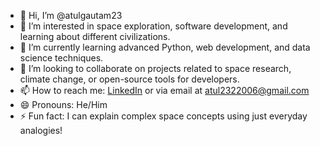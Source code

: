 - 👋 Hi, I’m @atulgautam23  
- 👀 I’m interested in space exploration, software development, and learning about different civilizations.  
- 🌱 I’m currently learning advanced Python, web development, and data science techniques.  
- 💞️ I’m looking to collaborate on projects related to space research, climate change, or open-source tools for developers.  
- 📫 How to reach me: [LinkedIn](https://linkedin.com/in/atul-gautam-ag2322006) or via email at atul2322006@gmail.com  
- 😄 Pronouns: He/Him  
- ⚡ Fun fact: I can explain complex space concepts using just everyday analogies!  


<!---
atulgautam23/atulgautam23 is a ✨ special ✨ repository because its `README.md` (this file) appears on your GitHub profile.
You can click the Preview link to take a look at your changes.
--->
